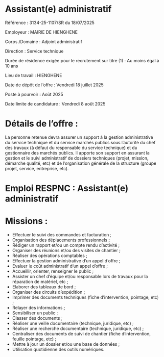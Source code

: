 
# Assistant(e) administratif

Référence : 3134-25-1107/SR du 18/07/2025

Employeur : MAIRIE DE HIENGHENE

Corps /Domaine : Adjoint administratif

Direction : Service technique

Durée de résidence exigée pour le recrutement sur titre (1) : Au moins égal à 10 ans

Lieu de travail : HIENGHENE

Date de dépôt de l’offre : Vendredi 18 juillet 2025

Poste à pourvoir : Août 2025

Date limite de candidature : Vendredi 8 août 2025

# Détails de l’offre :

La personne retenue devra assurer un support à la gestion administrative du service technique et du service marchés publics sous l’autorité du chef des travaux (à défaut du responsable du service technique) et du gestionnaire des marchés publics. Il apporte son support en assurant la gestion et le suivi administratif de dossiers techniques (projet, mission, démarche qualité, etc) et de l’organisation générale de la structure (groupe projet, service, entreprise, etc).

# Emploi RESPNC : Assistant(e) administratif

# Missions :

- Effectuer le suivi des commandes et facturation ;
- Organisation des déplacements professionnels ;
- Rédiger un rapport et/ou un compte rendu d’activité ;
- Organiser des réunions et/ou des visites de chantier ;
- Réaliser des opérations comptables ;
- Effectuer la gestion administrative d’un appel d’offre ;
- Evaluer le coût administratif d’un appel d’offre ;
- Accueillir, orienter, renseigner le public ;
- Assister un chef d’équipe et/ou responsable lors de travaux pour la réparation de matériel, etc ;
- Elaborer des tableaux de bord ;
- Organiser des circuits d’expédition ;
- Imprimer des documents techniques (fiche d’intervention, pointage, etc) ;
- Relayer des informations ;
- Sensibiliser un public ;
- Classer des documents ;
- Réaliser une veille documentaire (technique, juridique, etc) ;
- Réaliser une recherche documentaire (technique, juridique, etc) ;
- Centraliser des documents de suivi de chantier (fiche d’intervention, feuille pointage, etc) ;
- Mettre à jour un dossier et/ou une base de données ;
- Utilisation quotidienne des outils numériques.